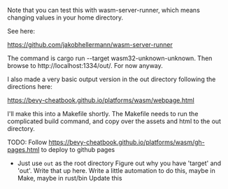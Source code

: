 Note that you can test this with wasm-server-runner, which means changing values in your home directory.

See here:

https://github.com/jakobhellermann/wasm-server-runner

The command is cargo run --target wasm32-unknown-unknown. Then browse to http://localhost:1334/out/. For now anyway.

I also made a very basic output version in the out directory following the directions here:

https://bevy-cheatbook.github.io/platforms/wasm/webpage.html

I'll make this into a Makefile shortly.
The Makefile needs to run the complicated build command, and copy over the assets and html to the out directory.

TODO:
Follow https://bevy-cheatbook.github.io/platforms/wasm/gh-pages.html to deploy to github pages
- Just use `out` as the root directory
Figure out why you have 'target' and 'out'. Write that up here.
Write a little automation to do this, maybe in Make, maybe in rust/bin
Update this

